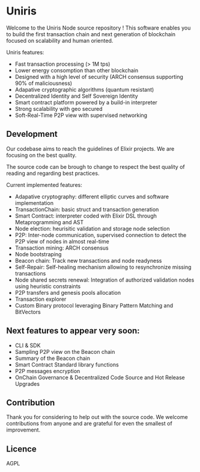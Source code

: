 # Uniris

Welcome to the Uniris Node source repository ! This software enables you to build the first transaction chain and next generation of blockchain focused on scalability and human oriented.

Uniris features:
- Fast transaction processing (> 1M tps)
- Lower energy consomption than other blockchain
- Designed with a high level of security (ARCH consensus supporting 90% of maliciousness)
- Adapative cryptographic algorithms (quantum resistant)
- Decentralized Identity and Self Sovereign Identity
- Smart contract platform powered by a build-in interpreter
- Strong scalability with geo secured 
- Soft-Real-Time P2P view with supervised networking

## Development

Our codebase aims to reach the guidelines of Elixir projects.
We are focusing on the best quality.

The source code can be brough to change to respect the best quality of reading and regarding best practices.

Current implemented features:
- Adapative cryptography: different elliptic curves and software implementation
- TransactionChain: basic struct and transaction generation
- Smart Contract: interpreter coded with Elixir DSL through Metaprogramming and AST
- Node election: heurisitic validation and storage node selection
- P2P: Inter-node communication, supervised connection to detect the P2P view of nodes in almost real-time
- Transaction mining: ARCH consensus
- Node bootstraping
- Beacon chain: Track new transactions and node readyness
- Self-Repair: Self-healing mechanism allowing to resynchronize missing transactions
- Node shared secrets renewal: Integration of authorized validation nodes using heuristic constraints
- P2P transfers and genesis pools allocation
- Transaction explorer
- Custom Binary protocol leveraging Binary Pattern Matching and BitVectors

## Next features to appear very soon:
- CLI & SDK
- Sampling P2P view on the Beacon chain
- Summary of the Beacon chain
- Smart Contract Standard library functions
- P2P messages encryption
- OnChain Governance & Decentralized Code Source and Hot Release Upgrades


## Contribution

Thank you for considering to help out with the source code. 
We welcome contributions from anyone and are grateful for even the smallest of improvement.


## Licence

AGPL
